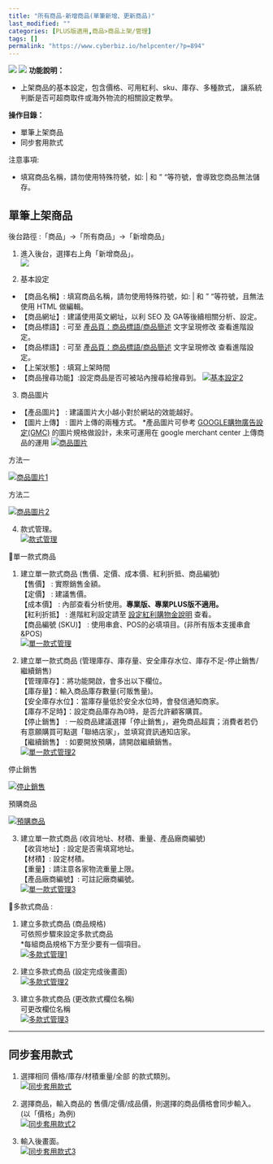 ```yaml
---
title: "所有商品-新增商品(單筆新增、更新商品)"
last_modified: ""
categories: [PLUS版適用,商品>商品上架/管理]
tags: []
permalink: "https://www.cyberbiz.io/helpcenter/?p=894"
---
```


![](https://www.cyberbiz.io/helpcenter/wp-content/uploads/一般版3.png)
![](https://www.cyberbiz.io/helpcenter/wp-content/uploads/PLUS版3.png)
**功能說明：**  

* 上架商品的基本設定，包含價格、可用紅利、sku、庫存、多種款式， 讓系統判斷是否可超商取件或海外物流的相關設定教學。 

**操作目錄：**

* 單筆上架商品
* 同步套用款式

注意事項:  

* 填寫商品名稱，請勿使用特殊符號，如: | 和 ” “等符號，會導致您商品無法儲存。 



## 單筆上架商品


後台路徑 :「商品」→「所有商品」→「新增商品」  


1. 進入後台，選擇右上角「新增商品」。  
[![](https://www.cyberbiz.io/helpcenter/wp-content/uploads/所有商品-新增商品-單筆新增01.png)](https://www.cyberbiz.io/helpcenter/wp-content/uploads/所有商品-新增商品-單筆新增01.png)



2. 基本設定 
* 【商品名稱】: 填寫商品名稱，請勿使用特殊符號，如: | 和 ” “等符號，且無法使用 HTML 做編輯。 
* 【商品網址】: 建議使用英文網址，以利 SEO 及 GA等後續相關分析、設定。 
* 【商品標語】: 可至 [產品頁：商品標語/商品簡述](https://www.cyberbiz.io/helpcenter/?p=3545) 文字呈現修改 查看進階設定。 
* 【商品標語】: 可至 [產品頁：商品標語/商品簡述](https://www.cyberbiz.io/helpcenter/?p=3545) 文字呈現修改 查看進階設定。 
* 【上架狀態】: 填寫上架時間 
* 【商品搜尋功能】:設定商品是否可被站內搜尋給搜尋到。 
[![基本設定2](https://www.cyberbiz.io/helpcenter/wp-content/uploads/所有商品-新增商品-單筆新增03.png)](https://www.cyberbiz.io/helpcenter/wp-content/uploads/所有商品-新增商品-單筆新增03.png)



3. 商品圖片 
* 【產品圖片】 : 建議圖片大小越小對於網站的效能越好。
* 【圖片上傳】 : 圖片上傳的兩種方式。
*產品圖片可參考 [ GOOGLE購物廣告設定(GMC)](https://www.cyberbiz.io/helpcenter/?p=718) 的圖片規格做設計，未來可運用在 google merchant center 上傳商品的運用  [![商品圖片](https://www.cyberbiz.io/helpcenter/wp-content/uploads/所有商品-新增商品-單筆新增04.png)](https://www.cyberbiz.io/helpcenter/wp-content/uploads/所有商品-新增商品-單筆新增04.png)

方法一

[![商品圖片1](https://www.cyberbiz.io/helpcenter/wp-content/uploads/所有商品-新增商品-單筆新增05.png)](https://www.cyberbiz.io/helpcenter/wp-content/uploads/所有商品-新增商品-單筆新增05.png)

方法二

[![商品圖片2](https://www.cyberbiz.io/helpcenter/wp-content/uploads/所有商品-新增商品-單筆新增06.png)](https://www.cyberbiz.io/helpcenter/wp-content/uploads/所有商品-新增商品-單筆新增06.png)



4. 款式管理。  
[![款式管理](https://www.cyberbiz.io/helpcenter/wp-content/uploads/所有商品-新增商品-單筆新增07.png)](https://www.cyberbiz.io/helpcenter/wp-content/uploads/所有商品-新增商品-單筆新增07.png)



📍單一款式商品

1. 建立單一款式商品 (售價、定價、成本價、紅利折抵、商品編號)  
【售價】 : 實際銷售金額。  
【定價】 : 建議售價。  
【成本價】 : 內部查看分析使用。**專業版、專業PLUS版不適用。**  
【紅利折抵】 : 進階紅利設定請至 [設定紅利購物金說明](https://www.cyberbiz.io/helpcenter/?p=3805) 查看。  
【商品編號 (SKU)】 : 使用串倉、POS的必填項目。(非所有版本支援串倉&POS)  
[![單一款式管理](https://www.cyberbiz.io/helpcenter/wp-content/uploads/所有商品-新增商品-單筆新增08.png)](https://www.cyberbiz.io/helpcenter/wp-content/uploads/所有商品-新增商品-單筆新增08.png)



2. 建立單一款式商品 (管理庫存、庫存量、安全庫存水位、庫存不足-停止銷售/繼續銷售)  
【管理庫存】：將功能開啟，會多出以下欄位。  
【庫存量】：輸入商品庫存數量(可販售量)。  
【安全庫存水位】：當庫存量低於安全水位時，會發信通知商家。  
【庫存不足時】：設定商品庫存為0時，是否允許顧客購買。  
【停止銷售】 : 一般商品建議選擇「停止銷售」，避免商品超賣；消費者若仍有意願購買可點選「聯絡店家」，並填寫資訊通知店家。  
【繼續銷售】 : 如要開放預購，請開啟繼續銷售。  
[![單一款式管理2](https://www.cyberbiz.io/helpcenter/wp-content/uploads/所有商品-新增商品-單筆新增09.png)](https://www.cyberbiz.io/helpcenter/wp-content/uploads/所有商品-新增商品-單筆新增09.png)

停止銷售

[![停止銷售](https://www.cyberbiz.io/helpcenter/wp-content/uploads/所有商品-新增商品-單筆新增10.png)](https://www.cyberbiz.io/helpcenter/wp-content/uploads/所有商品-新增商品-單筆新增10.png)

預購商品

[![預購商品](https://www.cyberbiz.io/helpcenter/wp-content/uploads/所有商品-新增商品-單筆新增11.png)](https://www.cyberbiz.io/helpcenter/wp-content/uploads/所有商品-新增商品-單筆新增11.png)



3. 建立單一款式商品 (收貨地址、材積、重量、產品廠商編號)  
【收貨地址】: 設定是否需填寫地址。  
【材積】: 設定材積。  
【重量】: 請注意各家物流重量上限。  
【產品廠商編號】: 可註記廠商編號。  
[![單一款式管理3](https://www.cyberbiz.io/helpcenter/wp-content/uploads/所有商品-新增商品-單筆新增12.png)](https://www.cyberbiz.io/helpcenter/wp-content/uploads/所有商品-新增商品-單筆新增12.png)



📍多款式商品 :

1. 建立多款式商品 (商品規格)  
可依照步驟來設定多款式商品  
*每組商品規格下方至少要有一個項目。  
[![多款式管理1](https://www.cyberbiz.io/helpcenter/wp-content/uploads/所有商品-新增商品-單筆新增13.png)](https://www.cyberbiz.io/helpcenter/wp-content/uploads/所有商品-新增商品-單筆新增13.png)



2. 建立多款式商品 (設定完成後畫面)  
[![多款式管理2](https://www.cyberbiz.io/helpcenter/wp-content/uploads/所有商品-新增商品-單筆新增14.png)](https://www.cyberbiz.io/helpcenter/wp-content/uploads/所有商品-新增商品-單筆新增14.png)



3. 建立多款式商品 (更改款式欄位名稱)  
可更改欄位名稱  
[![多款式管理3](https://www.cyberbiz.io/helpcenter/wp-content/uploads/所有商品-新增商品-單筆新增15.png)](https://www.cyberbiz.io/helpcenter/wp-content/uploads/所有商品-新增商品-單筆新增15.png)



* * *



## 同步套用款式



1. 選擇相同 價格/庫存/材積重量/全部 的款式類別。  
[![同步套用款式](https://www.cyberbiz.io/helpcenter/wp-content/uploads/所有商品-新增商品-單筆新增16.png)](https://www.cyberbiz.io/helpcenter/wp-content/uploads/所有商品-新增商品-單筆新增16.png)



2. 選擇商品，輸入商品的 售價/定價/成品價，則選擇的商品價格會同步輸入。(以「價格」為例)  
[![同步套用款式2](https://www.cyberbiz.io/helpcenter/wp-content/uploads/所有商品-新增商品-單筆新增17.png)](https://www.cyberbiz.io/helpcenter/wp-content/uploads/所有商品-新增商品-單筆新增17.png)



3. 輸入後畫面。  
[![同步套用款式3](https://www.cyberbiz.io/helpcenter/wp-content/uploads/所有商品-新增商品-單筆新增18.png)](https://www.cyberbiz.io/helpcenter/wp-content/uploads/所有商品-新增商品-單筆新增18.png)



